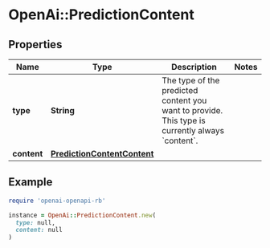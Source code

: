 # OpenAi::PredictionContent

## Properties

| Name | Type | Description | Notes |
| ---- | ---- | ----------- | ----- |
| **type** | **String** | The type of the predicted content you want to provide. This type is currently always &#x60;content&#x60;.  |  |
| **content** | [**PredictionContentContent**](PredictionContentContent.md) |  |  |

## Example

```ruby
require 'openai-openapi-rb'

instance = OpenAi::PredictionContent.new(
  type: null,
  content: null
)
```


